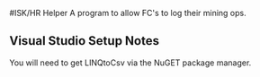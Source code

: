 #ISK/HR Helper
A program to allow FC's to log their mining ops.

## Visual Studio Setup Notes
You will need to get LINQtoCsv via the NuGET package manager.

